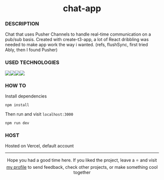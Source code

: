 # <div align="center">chat-app</div>
### DESCRIPTION

Chat that uses Pusher Channels to handle real-time communication on a pub/sub basis. Created with create-t3-app, a lot of React dribbling was needed to make app work the way i wanted. (refs, flushSync, first tried Ably, then I found Pusher)

### USED TECHNOLOGIES
<img src="https://img.shields.io/badge/Next-black?style=for-the-badge&logo=next.js&logoColor=white"/><img src="https://img.shields.io/badge/TypeScript-007ACC?style=for-the-badge&logo=typescript&logoColor=white"/><img src="https://img.shields.io/badge/tailwindcss-%2338B2AC.svg?style=for-the-badge&logo=tailwind-css&logoColor=white"/><img src="https://img.shields.io/badge/vercel-%23000000.svg?style=for-the-badge&logo=vercel&logoColor=white"/>

### HOW TO
Install dependencies
````
npm install
````
Then run and visit `localhost:3000`
````
npm run dev
````
### HOST

Hosted on Vercel, default account
***

<div align="center">Hope you had a good time here. If you liked the project, leave a ⭐ and visit <a href="https://github.com/ArziPL">my profile</a> to send feedback, check other projects, or make something cool together</p></div> 
